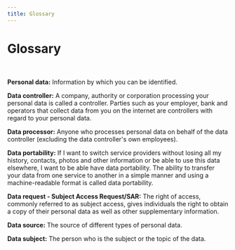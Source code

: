 ```yaml
---
title: Glossary
---
```

# Glossary
&nbsp;

**Personal data:**
Information by which you can be identified.

**Data controller:**
A company, authority or corporation processing your personal data is called a controller. Parties such as your employer, bank and operators that collect data from you on the internet are controllers with regard to your personal data.

**Data processor:**
Anyone who processes personal data on behalf of the data controller (excluding the data controller's own employees).

**Data portability:**
If I want to switch service providers without losing all my history, contacts, photos and other information or be able to use this data elsewhere, I want to be able have data portability. The ability to transfer your data from one service to another in a simple manner and using a machine-readable format is called data portability. 

**Data request - Subject Access Request/SAR:**
The right of access, commonly referred to as subject access, gives individuals the right to obtain a copy of their personal data as well as other supplementary information.

**Data source:**
The source of different types of personal data. 

**Data subject:**
The person who is the subject or the topic of the data.
